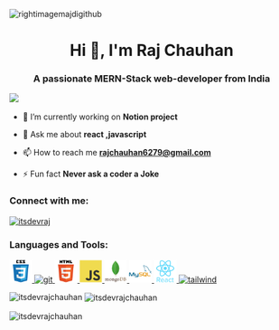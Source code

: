 ![rightimagemajdigithub](https://github.com/itsdevrajchauhan/itsdevrajchauhan/assets/90085709/e03dbe72-9d68-465b-8550-f6b42b68c753)<h1 align="center">Hi 👋, I'm Raj Chauhan</h1>
<h3 align="center">A passionate MERN-Stack  web-developer from India</h3>
<img aling="right"  width="500" src="![rightimagemajdigithub](https://github.com/itsdevrajchauhan/itsdevrajchauhan/assets/90085709/ea0c60e0-b3ab-41e9-bb9d-e9da5d2cf26e)">

- 🔭 I’m currently working on **Notion project**

- 💬 Ask me about **react ,javascript**

- 📫 How to reach me **rajchauhan6279@gmail.com**

- ⚡ Fun fact **Never ask a coder a Joke**

<h3 align="left">Connect with me:</h3>
<p align="left">
<a href="https://linkedin.com/in/itsdevraj" target="blank"><img align="center" src="https://raw.githubusercontent.com/rahuldkjain/github-profile-readme-generator/master/src/images/icons/Social/linked-in-alt.svg" alt="itsdevraj" height="30" width="40" /></a>
</p>

<h3 align="left">Languages and Tools:</h3>
<p align="left"> <a href="https://www.w3schools.com/css/" target="_blank" rel="noreferrer"> <img src="https://raw.githubusercontent.com/devicons/devicon/master/icons/css3/css3-original-wordmark.svg" alt="css3" width="40" height="40"/> </a> <a href="https://git-scm.com/" target="_blank" rel="noreferrer"> <img src="https://www.vectorlogo.zone/logos/git-scm/git-scm-icon.svg" alt="git" width="40" height="40"/> </a> <a href="https://www.w3.org/html/" target="_blank" rel="noreferrer"> <img src="https://raw.githubusercontent.com/devicons/devicon/master/icons/html5/html5-original-wordmark.svg" alt="html5" width="40" height="40"/> </a> <a href="https://developer.mozilla.org/en-US/docs/Web/JavaScript" target="_blank" rel="noreferrer"> <img src="https://raw.githubusercontent.com/devicons/devicon/master/icons/javascript/javascript-original.svg" alt="javascript" width="40" height="40"/> </a> <a href="https://www.mongodb.com/" target="_blank" rel="noreferrer"> <img src="https://raw.githubusercontent.com/devicons/devicon/master/icons/mongodb/mongodb-original-wordmark.svg" alt="mongodb" width="40" height="40"/> </a> <a href="https://www.mysql.com/" target="_blank" rel="noreferrer"> <img src="https://raw.githubusercontent.com/devicons/devicon/master/icons/mysql/mysql-original-wordmark.svg" alt="mysql" width="40" height="40"/> </a> <a href="https://reactjs.org/" target="_blank" rel="noreferrer"> <img src="https://raw.githubusercontent.com/devicons/devicon/master/icons/react/react-original-wordmark.svg" alt="react" width="40" height="40"/> </a> <a href="https://tailwindcss.com/" target="_blank" rel="noreferrer"> <img src="https://www.vectorlogo.zone/logos/tailwindcss/tailwindcss-icon.svg" alt="tailwind" width="40" height="40"/> </a> </p>

<p><img align="left" src="https://github-readme-stats.vercel.app/api/top-langs?username=itsdevrajchauhan&show_icons=true&locale=en&layout=compact" alt="itsdevrajchauhan" /></p>

<p>&nbsp;<img align="center" src="https://github-readme-stats.vercel.app/api?username=itsdevrajchauhan&show_icons=true&locale=en" alt="itsdevrajchauhan" /></p>

<p><img align="center" src="https://github-readme-streak-stats.herokuapp.com/?user=itsdevrajchauhan&" alt="itsdevrajchauhan" /></p>

